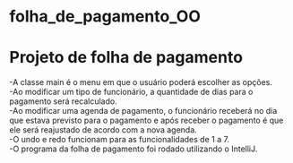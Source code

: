 # folha_de_pagamento_OO
<h1>Projeto de folha de pagamento</h1>
-A classe main é o menu em que o usuário poderá escolher as opções.<br>
-Ao modificar um tipo de funcionário, a quantidade de dias para o pagamento será recalculado.<br>
-Ao modificar uma agenda de pagamento, o funcionário receberá no dia que estava previsto para o pagamento e após receber o pagamento é que ele será reajustado de acordo com a nova agenda.<br>
-O undo e redo funcionam para as funcionalidades de 1 a 7.<br>
-O programa da folha de pagamento foi rodado utilizando o IntelliJ.<br>
